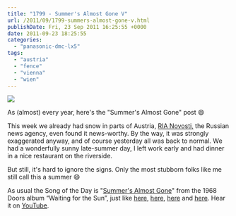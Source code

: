 ```yaml
---
title: "1799 - Summer's Almost Gone V"
url: /2011/09/1799-summers-almost-gone-v.html
publishDate: Fri, 23 Sep 2011 16:25:55 +0000
date: 2011-09-23 18:25:55
categories: 
  - "panasonic-dmc-lx5"
tags: 
  - "austria"
  - "fence"
  - "vienna"
  - "wien"
---
```

<a target="_blank" href="https://d25zfm9zpd7gm5.cloudfront.net/1200x1200/2011/20110922_165801_ps.jpg"><img src="https://d25zfm9zpd7gm5.cloudfront.net/0600x0600/2011/20110922_165801_ps.jpg" /></a>

As (almost) every year, here's the "Summer's Almost Gone" post 😄

This week we already had snow in parts of Austria, <a href="http://en.rian.ru/photolents/20110922/167029376.html" target="_blank">RIA Novosti,</a> the Russian news agency, even found it news-worthy. By the way, it was strongly exaggerated anyway, and of course yesterday all was back to normal. We had a wonderfully sunny late-summer day, I left work early and had dinner in a nice restaurant on the riverside.

 But still, it's hard to ignore the signs. Only the most stubborn folks like me still call this a summer 😄 

As usual the Song of the Day is "<a target="_blank" href="http://www.lyricsmode.com/lyrics/d/doors/summers_almost_gone.html">Summer's Almost Gone</a>" from the 1968 Doors album “Waiting for the Sun”, just like <a href="/2010/09/1433-summers-almost-gone-iv.html" target="_blank">here</a>, <a target="_blank" href="/2009/09/1072-summers-almost-gone-iii.html">here</a>, <a target="_blank" href="/2008/09/699-summers-almost-gone-ii.html">here</a> and <a target="_blank" href="/2007/09/344-summers-almost-gone.html">here</a>. Hear it on <a target="_blank" href="http://www.youtube.com/watch?v=DcEAI5p-wUg">YouTube</a>.

